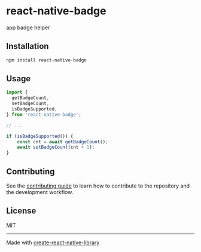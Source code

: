 # react-native-badge

app badge helper

## Installation

```sh
npm install react-native-badge
```

## Usage

```js
import {
  getBadgeCount,
  setBadgeCount,
  isBadgeSupported,
} from 'react-native-badge';

// ...

if (isBadgeSupported()) {
    const cnt = await getBadgeCount();
    await setBadgeCount(cnt + 1);
}
```

## Contributing

See the [contributing guide](CONTRIBUTING.md) to learn how to contribute to the repository and the development workflow.

## License

MIT

---

Made with [create-react-native-library](https://github.com/callstack/react-native-builder-bob)

